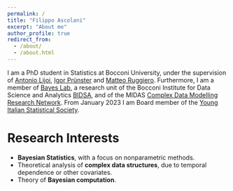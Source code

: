 ```yaml
---
permalink: /
title: "Filippo Ascolani"
excerpt: "About me"
author_profile: true
redirect_from: 
  - /about/
  - /about.html
---
```


I am a PhD student in Statistics at Bocconi University, under the supervision of [Antonio Lijoi](http://mypage.unibocconi.it/antoniolijoi/), [Igor Prünster](http://didattica.unibocconi.it/mypage/index.php?IdUte=187032&cognome=PRUENSTER&nome=IGOR&urlBackMy=) and [Matteo Ruggiero](https://www.matteoruggiero.it). Furthermore, I am a member of [Bayes Lab](https://www.bayeslab.unibocconi.eu/wps/wcm/connect/Cdr/Bayeslab/Home), a research unit of the Bocconi Institute for Data Science and Analytics [BIDSA](https://www.bidsa.unibocconi.eu/wps/wcm/connect/Site/Bidsa/Home), and of the MIDAS [Complex Data Modelling Research Network](https://midas.mat.uc.cl/network/). From January 2023 I am Board member of the [Young Italian Statistical Society](https://youngsis.github.io/).

Research Interests
======

* **Bayesian Statistics**, with a focus on nonparametric methods.
* Theoretical analysis of **complex data structures**, due to temporal dependence or other covariates.
* Theory of **Bayesian computation**.

